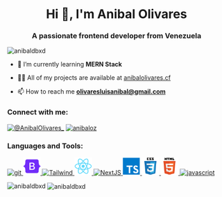 <h1 align="center">Hi 👋, I'm Anibal Olivares</h1>
<h3 align="center">A passionate frontend developer from Venezuela</h3>

<p align="left"> <img src="https://komarev.com/ghpvc/?username=anibaldbxd&label=Profile%20views&color=0e75b6&style=flat" alt="anibaldbxd" /> </p>

- 🌱 I’m currently learning **MERN Stack**

- 👨‍💻 All of my projects are available at [anibalolivares.cf](anibalolivares.cf)

- 📫 How to reach me **olivaresluisanibal@gmail.com**

<h3 align="left">Connect with me:</h3>
<p align="left">
<a href="https://twitter.com/@AnibalOlivares_" target="blank"><img align="center" src="https://cdn.jsdelivr.net/npm/simple-icons@3.0.1/icons/twitter.svg" alt="@AnibalOlivares_" height="30" width="40" /></a>
<a href="https://linkedin.com/in/anibaloz" target="blank"><img align="center" src="https://cdn.jsdelivr.net/npm/simple-icons@3.0.1/icons/linkedin.svg" alt="anibaloz" height="30" width="40" /></a>
</p>

<h3 align="left">Languages and Tools:</h3>
<p align="left">
    <a href="https://git-scm.com/" target="_blank"> <img src="https://www.vectorlogo.zone/logos/git-scm/git-scm-icon.svg" alt="git" width="40" height="40" /> </a>
    <a href="https://getbootstrap.com" target="_blank"> <img src="https://raw.githubusercontent.com/devicons/devicon/master/icons/bootstrap/bootstrap-plain.svg" alt="bootstrap" width="40" height="40" /> </a>
    <a href="https://tailwindcss.com/" target="_blank"> <img src="https://www.vectorlogo.zone/logos/tailwindcss/tailwindcss-icon.svg" alt="Tailwind" width="40" height="40" /> </a>
    <a href="https://reactjs.org/" target="_blank"> <img src="https://raw.githubusercontent.com/devicons/devicon/master/icons/react/react-original.svg" alt="react" width="40" height="40" /> </a>
    <a href="https://nextjs.org/" target="_blank"> <img src="https://upload.vectorlogo.zone/logos/nextjs/images/2d3864ef-00e0-4026-ab1d-30e4a98e2899.svg" alt="NextJS" width="60" height="40" /> </a>
    <a href="https://www.typescriptlang.org/" target="_blank"> <img src="https://raw.githubusercontent.com/devicons/devicon/master/icons/typescript/typescript-original.svg" alt="typescript" width="40" height="40" /> </a>
    <a href="https://www.w3schools.com/css/" target="_blank"> <img src="https://raw.githubusercontent.com/devicons/devicon/master/icons/css3/css3-original-wordmark.svg" alt="css3" width="40" height="40" /> </a>
    <a href="https://www.w3.org/html/" target="_blank"> <img src="https://raw.githubusercontent.com/devicons/devicon/master/icons/html5/html5-original-wordmark.svg" alt="html5" width="40" height="40" /> </a>
    <a href="https://developer.mozilla.org/en-US/docs/Web/JavaScript" target="_blank"> <img src="https://cdn.worldvectorlogo.com/logos/javascript.svg" alt="javascript" width="40" height="40" /> </a>
</p>

<p><img align="left" src="https://github-readme-stats.vercel.app/api/top-langs?username=anibaldbxd&show_icons=true&locale=en&layout=compact" alt="anibaldbxd" /></p>

<p>&nbsp;<img align="center" src="https://github-readme-stats.vercel.app/api?username=anibaldbxd&show_icons=true&locale=en" alt="anibaldbxd" /></p>
